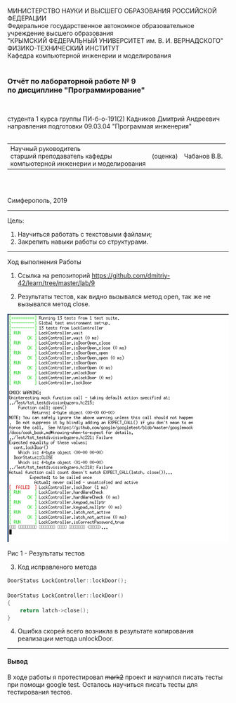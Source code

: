 МИНИСТЕРСТВО НАУКИ  И ВЫСШЕГО ОБРАЗОВАНИЯ РОССИЙСКОЙ ФЕДЕРАЦИИ  
Федеральное государственное автономное образовательное учреждение высшего образования  
"КРЫМСКИЙ ФЕДЕРАЛЬНЫЙ УНИВЕРСИТЕТ им. В. И. ВЕРНАДСКОГО"  
ФИЗИКО-ТЕХНИЧЕСКИЙ ИНСТИТУТ  
Кафедра компьютерной инженерии и моделирования
<br/><br/>

### Отчёт по лабораторной работе № 9<br/> по дисциплине "Программирование"
<br/>

студента 1 курса группы ПИ-б-о-191(2) 
Кадников Дмитрий Андреевич
направления подготовки 09.03.04 "Программая инженерия"  
<br/>

<table>
<tr><td>Научный руководитель<br/> старший преподаватель кафедры<br/> компьютерной инженерии и моделирования</td>
<td>(оценка)</td>
<td>Чабанов В.В.</td>
</tr>
</table>
<br/><br/>

Симферополь, 2019
***
Цель:

1. Научиться работать с текстовыми файлами;
2. Закрепить навыки работы со структурами.
***
Ход выполнения Работы

1. Ссылка на репозиторий
https://github.com/dmitriy-42/learn/tree/master/lab/9

2. Результаты тестов, как видно вызывался метод open, так же не вызывался метод close.

![1.png](./1.png)

Рис 1 - Результаты тестов

3. Код исправленого метода

```C++
DoorStatus LockController::lockDoor();

DoorStatus LockController::lockDoor()
{
    return latch->close();
}
```

4. Ошибка скорей всего возникла в результате копирования реализации метода unlockDoor.

***
#### Вывод
В ходе работы я протестировал ~~mark2~~ проект и научился писать тесты при помощи google test. Осталось научиться писать тесты для тестирования тестов.
